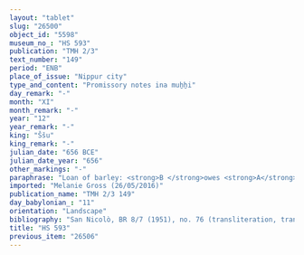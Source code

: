 ```yaml
---
layout: "tablet"
slug: "26500"
object_id: "5598"
museum_no_: "HS 593"
publication: "TMH 2/3"
text_number: "149"
period: "ENB"
place_of_issue: "Nippur city"
type_and_content: "Promissory notes ina muẖẖi"
day_remark: "-"
month: "XI"
month_remark: "-"
year: "12"
year_remark: "-"
king: "Ššu"
king_remark: "-"
julian_date: "656 BCE"
julian_date_year: "656"
other_markings: "-"
paraphrase: "Loan of barley: <strong>B </strong>owes <strong>A</strong> [x] kor of barley. <strong>B</strong> will pay his debt along with interest (<em>hubullu</em>) from its harvest (<em>ebūru</em>). The transaction is concluded in the presence of (<em>ina</em> <em>u&scaron;uzzi</em>) 3 witnesses and the scribe.<br /> &nbsp;<br /> <strong>A </strong>= Idduna; <strong>B </strong>= Nāṣiru; Scribe = Kināya//[&hellip;]<br /> &nbsp;<br /> &nbsp;"
imported: "Melanie Gross (26/05/2016)"
publication_name: "TMH 2/3 149"
day_babylonian_: "11"
orientation: "Landscape"
bibliography: "San Nicolò, BR 8/7 (1951), no. 76 (transliteration, translation)."
title: "HS 593"
previous_item: "26506"
---
```

